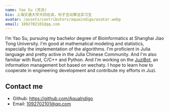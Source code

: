 ```yaml
---
name: Yao Su (苏尧)
bio: 上海交通大学大四在读，句子互动算法实习生
avatar: /assets/contributors/aquaindigo/avatar.webp
email: 1092702101@qq.com
---
```


I’m Yao Su, pursuing my bachelor degree of Bioinformatics at Shanghai Jiao Tong University.
I'm good at mathematical modeling and statistics, especially the implementation of the algorithms.
I'm proficient in Julia language and pretty active in the Julia Chinese Community.
And I'm also familiar with Rust, C/C++ and Python.
And I'm working on the [JuziBot](https://github.com/deepdialog/JuziBot), an information management bot based on wechaty.
I hope to learn how to cooperate in engineering development and contribute my efforts in Juzi.

## Contact me

- Github: <https://github.com/AquaIndigo>
- Email: <1092702101@qq.com>
